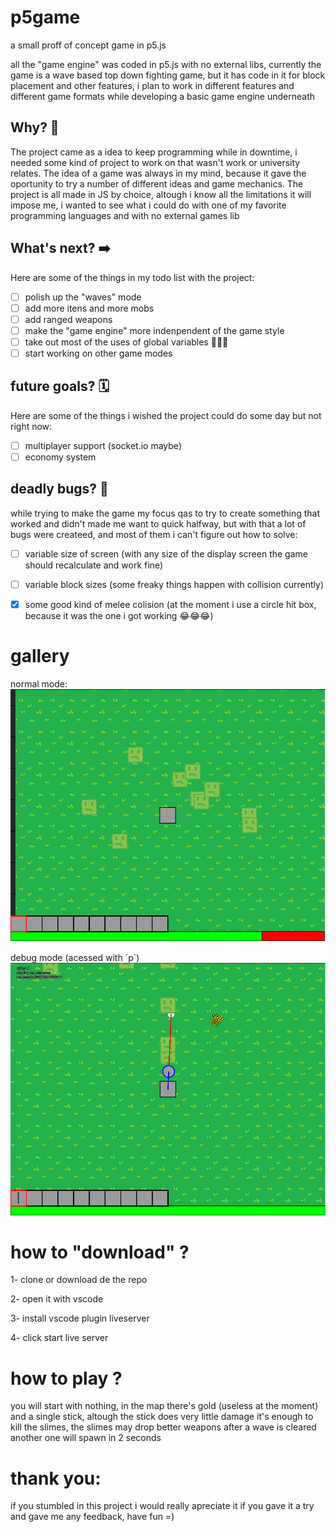 # p5game
a small proff of concept game in p5.js

all the "game engine" was coded in p5.js with no external libs, currently the game is a wave based top down fighting game, but it has code in it for block placement and other features, i plan to work in different features and different game formats while developing a basic game engine underneath


## Why? 💭

The project came as a idea to keep programming while in downtime, i needed some kind of project to work on that wasn't work or university relates. The idea of a game was always in my mind, because it gave the oportunity to try a number of different ideas and game mechanics. The project is all made in JS by choice, altough i know all the limitations it will impose me, i wanted to see what i could do with one of my favorite programming languages and with no external games lib

## What's next? ➡️

Here are some of the things in my todo list with the project:

- [ ] polish up the "waves" mode
- [ ] add more itens and more mobs 
- [ ] add ranged weapons
- [ ] make the "game engine" more indenpendent of the game style
- [ ] take out most of the uses of global variables 💩💩💩
- [ ] start working on other game modes

## future goals? 🗓️

Here are some of the things i wished the project could do some day but not right now:

- [ ] multiplayer support (socket.io maybe)
- [ ] economy system

## deadly bugs?  🐛

while trying to make the game my focus qas to try to create something that worked and didn't made me want to quick halfway, but with that a lot of bugs were createed, and most of them i can't figure out how to solve:

- [ ] variable size of screen (with any size of the display screen the game should recalculate and work fine) 
- [ ] variable block sizes (some freaky things happen with collision currently)
- [X] some good kind of melee colision (at the moment i use a circle hit box, because it was the one i got working 😂😂😂)


# gallery 

normal mode:
![](repoimages/capture1.PNG)


debug mode (acessed with ´p´)
![](repoimages/capture2.PNG)

# how to "download" ?

1- clone or download de the repo

2- open it with vscode

3- install vscode plugin liveserver

4- click start live server

# how to play ?

you will start with nothing, in the map there's gold (useless at the moment) and a single stick, altough the stick does very little damage it's enough to kill the slimes, the slimes may drop better weapons after a wave is cleared another one will spawn in 2 seconds

# thank you:

if you stumbled in this project i would really apreciate it if you gave it a try and gave me any feedback, have fun =)
